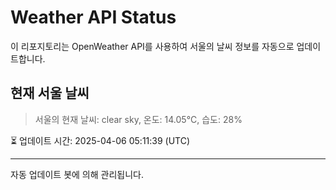 
# Weather API Status

이 리포지토리는 OpenWeather API를 사용하여 서울의 날씨 정보를 자동으로 업데이트합니다.

## 현재 서울 날씨
> 서울의 현재 날씨: clear sky, 온도: 14.05°C, 습도: 28%

⏳ 업데이트 시간: 2025-04-06 05:11:39 (UTC)

---
자동 업데이트 봇에 의해 관리됩니다.
